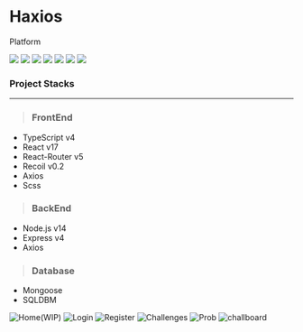 # Haxios
Platform 

![](https://img.shields.io/badge/Typescript-v4.1-3178C6?style=square&logo=typescript)
![](https://img.shields.io/badge/yarn-v1.22.10-2C8EBB?style=square&logo=yarn)
![](https://img.shields.io/badge/React-v17-74c0fc?style=square&logo=react)
![](https://img.shields.io/badge/Node-v14.16-339933?style=square&logo=node.js)
![](https://img.shields.io/badge/React%20Router-v5.2-CA4245?style=square&logo=react-router)
![](https://img.shields.io/badge/Recoil-v0.2-9775fa?style=square&logo=redux)
![](https://img.shields.io/badge/Scss-v5-CC6699?style=square&logo=sass)

### **Project Stacks**  
---
> ### FrontEnd
- TypeScript v4
- React v17
- React-Router v5
- Recoil v0.2
- Axios
- Scss

> ### BackEnd
- Node.js v14
- Express v4
- Axios

> ### Database
- Mongoose
- SQLDBM

![Home(WIP)](https://user-images.githubusercontent.com/16969364/115842724-110c5e80-a459-11eb-845a-bdb518a9990b.PNG)
![Login](https://user-images.githubusercontent.com/16969364/115842736-14074f00-a459-11eb-94e1-e638db400ff4.png)
![Register](https://user-images.githubusercontent.com/16969364/115842737-149fe580-a459-11eb-97ce-e4f2b0262660.png)
![Challenges](https://user-images.githubusercontent.com/16969364/115842739-15d11280-a459-11eb-8d0b-0b8cce0fe62b.PNG)
![Prob](https://user-images.githubusercontent.com/16969364/115842753-18cc0300-a459-11eb-9bfd-b25dc26d155c.PNG)
![challboard](https://user-images.githubusercontent.com/16969364/116835568-0b074200-abfe-11eb-8b92-c009ede27500.png)